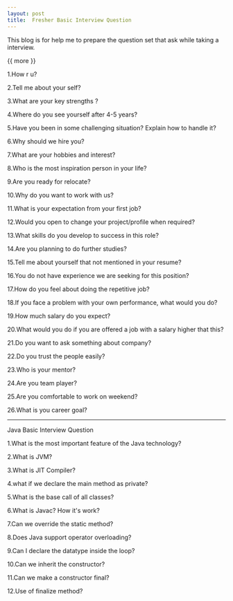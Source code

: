 ```yaml
---
layout: post
title:	Fresher Basic Interview Question
---
```


This blog is for help me to prepare the question set that ask while taking a interview.

{{ more }}

1.How r u?

2.Tell me about your self?

3.What are your key strengths ?

4.Where do you see yourself after 4-5 years?

5.Have you been in some challenging situation? Explain how to handle it?

6.Why should we hire you?

7.What are your hobbies and interest?

8.Who is the most inspiration person in your life?

9.Are you ready for relocate?

10.Why do you want to work with us?

11.What is your expectation from your first job?

12.Would you open to change your project/profile when required?

13.What skills do you develop to success in this role?

14.Are you planning to do further studies?

15.Tell me about yourself that not mentioned in your resume?

16.You do not have experience we are seeking for this position?

17.How do you feel about doing the repetitive job?

18.If you face a problem with your own performance, what would you do?

19.How much salary do you expect?

20.What would you do if you are offered a job with a salary higher that this?

21.Do you want to ask something about company?

22.Do you trust the people easily?

23.Who is your mentor?

24.Are you team player?

25.Are you comfortable to work on weekend?

26.What is you career goal?

***

Java Basic Interview Question

1.What is the most important feature of the Java technology?

2.What is JVM?

3.What is JIT Compiler?

4.what if we declare the main method as private?

5.What is the base call of all classes?

6.What is Javac? How it's work?

7.Can we override the static method?

8.Does Java support operator overloading?

9.Can I declare the datatype inside the loop?

10.Can we inherit the constructor?

11.Can we make a constructor final?

12.Use of finalize method?
